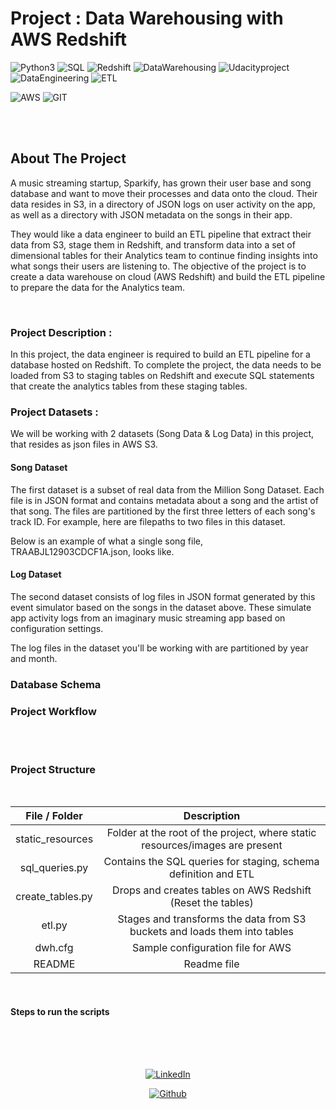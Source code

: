 # Project : Data Warehousing with AWS Redshift

![Python3](https://img.shields.io/badge/python3-%20-blue) 
![SQL](https://img.shields.io/badge/SQL-%20-yellowgreen) 
![Redshift](https://img.shields.io/badge/Redshift-%20-red) 
![DataWarehousing](https://img.shields.io/badge/Data-%20Warehousing-orange) 
![Udacityproject](https://img.shields.io/badge/Udacity-Project-blue) 
![DataEngineering](https://img.shields.io/badge/Data-Engineering-green)
![ETL](https://img.shields.io/badge/ETL-%20-brightgreen)

![AWS](https://img.shields.io/badge/Amazon_AWS-FF9900?style=for-the-badge&logo=amazonaws&logoColor=white)
![GIT](https://img.shields.io/badge/GIT-E44C30?style=for-the-badge&logo=git&logoColor=white)

<br> <br>

<!-- ABOUT THE PROJECT -->
## About The Project

A music streaming startup, Sparkify, has grown their user base and song database and want to move their processes and data onto the cloud. Their data resides in S3, in a directory of JSON logs on user activity on the app, as well as a directory with JSON metadata on the songs in their app.

They would like a data engineer to build an ETL pipeline that extract their data from S3, stage them in Redshift, and transform data into a set of dimensional tables for their Analytics team to continue finding insights into what songs their users are listening to. The objective of the project is to create a data warehouse on cloud (AWS Redshift) and build the ETL pipeline to prepare the data for the Analytics team. 

<br>

### Project Description :

In this project, the data engineer is required to build an ETL pipeline for a database hosted on Redshift. To complete the project, the data needs to be loaded from S3 to staging tables on Redshift and execute SQL statements that create the analytics tables from these staging tables.



### Project Datasets :
We will be working with 2 datasets (Song Data & Log Data) in this project, that resides as json files in AWS S3.

#### Song Dataset
The first dataset is a subset of real data from the Million Song Dataset. Each file is in JSON format and contains metadata about a song and the artist of that song. The files are partitioned by the first three letters of each song's track ID. For example, here are filepaths to two files in this dataset.

Below is an example of what a single song file, TRAABJL12903CDCF1A.json, looks like.

#### Log Dataset
The second dataset consists of log files in JSON format generated by this event simulator based on the songs in the dataset above. These simulate app activity logs from an imaginary music streaming app based on configuration settings.

The log files in the dataset you'll be working with are partitioned by year and month. 

### Database Schema

### Project Workflow

<br><br>


### Project Structure
<div align=center><br>

|     File / Folder      |                         Description                          |
| :--------------------: | :----------------------------------------------------------: |
|         static_resources         |  Folder at the root of the project, where static resources/images are present  |
|     sql_queries.py     | Contains the SQL queries for staging, schema definition and ETL |
|    create_tables.py    | Drops and creates tables on AWS Redshift (Reset the tables)  |
|         etl.py         | Stages and transforms the data from S3 buckets and loads them into tables |
|        dwh.cfg         |              Sample configuration file for AWS               |
|         README         |                         Readme file                          |

<br></div>

#### Steps to run the scripts

<!-- Connect with me -->
<div align=center>
<br><br><br>

[![LinkedIn](https://img.shields.io/badge/LinkedIn-0077B5?style=for-the-badge&logo=linkedin&logoColor=white)](https://www.linkedin.com/in/deepankar-acharyya-034053a5/)

[![Github](https://img.shields.io/badge/GitHub-100000?style=for-the-badge&logo=github&logoColor=white)](https://github.com/DeepankarAcharyya)

<br><br>
</div>


